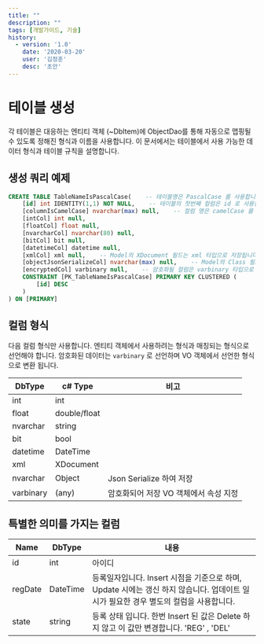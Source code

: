 ```yaml
---
title: ""
description: ""
tags: [개발가이드, 기술]
history:
  - version: '1.0'
    date: '2020-03-20'
    user: '김정훈'
    desc: '초안'
---
```


# 테이블 생성
각 테이블은 대응하는 엔티티 객체 (~DbItem)에 ObjectDao를 통해 자동으로 맵핑될 수 있도록 정해진 형식과 이름을 사용합니다. 이 문서에서는 테이블에서 사용 가능한 데이터 형식과 테이블 규칙을 설명합니다.

## 생성 쿼리 예제
```sql
CREATE TABLE TableNameIsPascalCase(    -- 테이블명은 PascalCase 를 사용합니다.
	[id] int IDENTITY(1,1) NOT NULL,    -- 테이블의 첫번째 컬럼은 id 로 사용합니다.
	[columnIsCamelCase] nvarchar(max) null,    -- 컬럼 명은 camelCase 를 사용합니다.
	[intCol] int null,
	[floatCol] float null,
	[nvarcharCol] nvarchar(80) null,
	[bitCol] bit null,
	[datetimeCol] datetime null,
	[xmlCol] xml null,    -- Model의 XDocument 필드는 xml 타입으로 저장됩니다.
	[objectJsonSerializeCol] nvarchar(max) null,    -- Model의 Class 필드는 Json Serialize 되어 nvarchar 타입으로 저장됩니다.
	[encryptedCol] varbinary null,    -- 암호화될 컬럼은 varbinary 타입으로 지정합니다.
	CONSTRAINT [PK_TableNameIsPascalCase] PRIMARY KEY CLUSTERED (
		[id] DESC
	) 
) ON [PRIMARY]
```

## 컬럼 형식
다음 컬럼 형식만 사용합니다. 엔티티 객체에서 사용하려는 형식과 매칭되는 형식으로 선언해야 합니다. 암호화된 데이터는 `varbinary` 로 선언하며 VO 객체에서 선언한 형식으로 변환 됩니다.

| DbType | c# Type | 비고 |
| --- | --- | --- |
| int | int |  |
| float | double/float |  |
| nvarchar | string |  |
| bit | bool |  |
| datetime | DateTime |  |
| xml | XDocument |  |
| nvarchar | Object | Json Serialize 하여 저장 |
| varbinary | (any) | 암호화되어 저장 VO 객체에서 속성 지정 |

## 특별한 의미를 가지는 컬럼

| Name | DbType | 내용 |
| --- | --- | --- |
| id | int | 아이디 |
| regDate | DateTime | 등록일자입니다. Insert 시점을 기준으로 하며, Update 시에는 갱신 하지 않습니다. 업데이트 일시가 필요한 경우 별도의 컬럼을 사용합니다. |
| state | string | 등록 상태 입니다. 한번 Insert 된 값은 Delete 하지 않고 이 값만 변경합니다. 'REG' , 'DEL' |